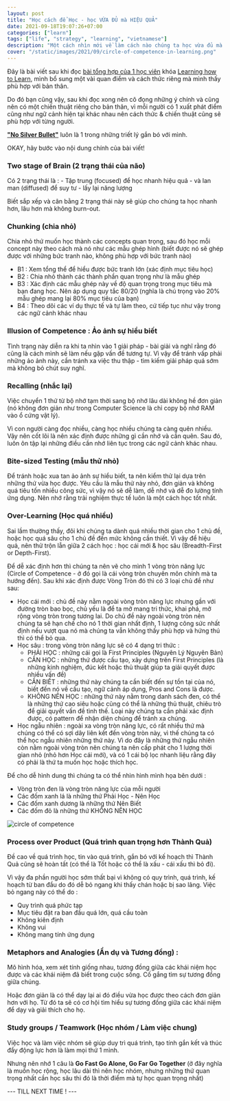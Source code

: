 ```yaml
---
layout: post
title: "Học cách để Học - học VỪA ĐỦ mà HIỆU QUẢ"
date: 2021-09-18T19:07:26+07:00
categories: ["learn"]
tags: ["life", "strategy", "learning", "vietnamese"]
description: "Một cách nhìn mới về làm cách nào chúng ta học vừa đủ mà lại hiệu quả ..."
cover: "/static/images/2021/09/circle-of-competence-in-learning.png"
---
```


Đây là bài viết sau khi đọc [bài tổng hợp của 1 học viên](https://medium.com/learn-love-code/learnings-from-learning-how-to-learn-19d149920dc4) khóa [Learning how to Learn](https://www.coursera.org/learn/learning-how-to-learn), mình bổ sung một vài quan điểm và cách thức riêng mà mình thấy phù hợp với bản thân.

Do đó bạn cũng vậy, sau khi đọc xong nên cô đọng những ý chính và cũng nên có một chiến thuật riêng cho bản thân, vì mỗi người có 1 xuất phát điểm cũng như ngữ cảnh hiện tại khác nhau nên cách thức & chiến thuật cũng sẽ phù hợp với từng người.

[**"No Silver Bullet"**](https://en.wikipedia.org/wiki/No_Silver_Bullet) luôn là 1 trong những triết lý gắn bó với mình.

OKAY, hãy bước vào nội dung chính của bài viết!

### Two stage of Brain (2 trạng thái của não)

Có 2 trạng thái là :
    - Tập trung (focused) để học nhanh hiệu quả
    - và lan man (diffused) để suy tư - lấy lại năng lượng

Biết sắp xếp và cân bằng 2 trạng thái này sẽ giúp cho chúng ta học nhanh hơn, lâu hơn mà không burn-out.

### Chunking (chia nhỏ)

Chia nhỏ thứ muốn học thành các concepts quan trọng, sau đó học mỗi concept này theo cách mà nó như các mẫu ghép hình (biết được nó sẽ ghép được với những bức tranh nào, không phù hợp với bức tranh nào)

- B1 : Xem tổng thể để hiểu được bức tranh lớn (xác định mục tiêu học)
- B2 : Chia nhỏ thành các thành phần quan trọng như là mẫu ghép
- B3 : Xác định các mẫu ghép này về độ quan trọng trong mục tiêu mà bạn đang học. Nên áp dụng quy tắc 80/20 (nghĩa là chú trọng vào 20% mẫu ghép mang lại 80% mục tiêu của bạn)
- B4 : Theo dõi các ví dụ thực tế và tự làm theo, cứ tiếp tục như vậy trong các ngữ cảnh khác nhau

### Illusion of Competence : Ảo ảnh sự hiểu biết

Tình trạng này diễn ra khi ta nhìn vào 1 giải pháp - bài giải và nghĩ rằng đó cũng là cách mình sẽ làm nếu gặp vấn đề tương tự. Vì vậy để tránh vấp phải những ảo ảnh này, cần tránh xa việc thu thập - tìm kiếm giải pháp quá sớm mà không bỏ chút suy nghĩ.

### Recalling (nhắc lại)

Việc chuyển 1 thứ từ bộ nhớ tạm thời sang bộ nhớ lâu dài không hề đơn giản (nó không đơn giản như trong Computer Science là chỉ copy bộ nhớ RAM vào ổ cứng vật lý).

Vì con người càng đọc nhiều, càng học nhiều chúng ta càng quên nhiều. Vậy nên cốt lõi là nên xác định được những gì cần nhớ và cần quên. Sau đó, luôn ôn tập lại những điều cần nhớ liên tục trong các ngữ cảnh khác nhau.

### Bite-sized Testing (mẫu thử nhỏ)

Để tránh hoặc xua tan ảo ảnh sự hiểu biết, ta nên kiểm thử lại dựa trên những thứ vừa học được. Yêu cầu là mẫu thử này nhỏ, đơn giản và không quá tiêu tốn nhiều công sức, vì vậy nó sẽ dễ làm, dễ nhớ và dễ đo lường tính ứng dụng. Nên nhớ rằng trải nghiệm thực tế luôn là một cách học tốt nhất.

### Over-Learning (Học quá nhiều)

Sai lầm thường thấy, đôi khi chúng ta dành quá nhiều thời gian cho 1 chủ đề, hoặc học quá sâu cho 1 chủ đề đến mức không cần thiết. Vì vậy để hiệu quả, nên thử trộn lẫn giữa 2 cách học : học cái mới & học sâu (Breadth-First or Depth-First).

Để dễ xác định hơn thì chúng ta nên vẽ cho mình 1 vòng tròn năng lực (Circle of Competence - ở đó gọi là cái vòng tròn chuyên môn chính mà ta hướng đến). Sau khi xác định được Vòng Tròn đó thì có 3 loại chủ đề như sau:

- Học cái mới : chủ đề này nằm ngoài vòng tròn năng lực nhưng gần với đường tròn bao bọc, chủ yếu là để ta mở mang tri thức, khai phá, mở rộng vòng tròn trong tương lai. Do chủ đề này ngoài vòng tròn nên chúng ta sẽ hạn chế cho nó 1 thời gian nhất định, 1 lượng công sức nhất định nếu vượt qua nó mà chúng ta vẫn không thấy phù hợp và hứng thú thì có thể bỏ qua.
- Học sâu : trong vòng tròn năng lực sẽ có 4 dạng tri thức :
    - PHẢI HỌC : những cái gọi là First Principles (Nguyên Lý Nguyên Bản)
    - CẦN HỌC : những thứ được cấu tạo, xây dựng trên First Principles (là những kinh nghiệm, đúc kết hoặc thủ thuật giúp ta giải quyết được nhiều vấn đề)
    - CẦN BIẾT : những thứ này chúng ta cần biết đến sự tồn tại của nó, biết đến nó về cấu tạo, ngữ cảnh áp dụng, Pros and Cons là được.
    - KHÔNG NÊN HỌC : những thứ này nằm trong danh sách đen, có thể là những thứ cao siêu hoặc cũng có thể là những thủ thuật, chiêu trò để giải quyết vấn đề tình thế. Loại này chúng ta cần phải xác định được, có pattern để nhận diện chúng để tránh xa chúng.
- Học ngẫu nhiên : ngoài xa vòng tròn năng lực, có rất nhiều thứ mà chúng có thể có sợi dây liên kết đến vòng tròn này, vì thế chúng ta có thể học ngẫu nhiên những thứ này. Vì do đây là những thứ ngẫu nhiên còn nằm ngoài vòng tròn nên chúng ta nên cấp phát cho 1 lượng thời gian nhỏ (nhỏ hơn Học cái mới), và có 1 cái bộ lọc nhanh liệu rằng đây có phải là thứ ta muốn học hoặc thích học.

Để cho dễ hình dung thì chúng ta có thể nhìn hình mình họa bên dưới :

- Vòng tròn đen là vòng tròn năng lực của mỗi người
- Các đốm xanh lá là những thứ Phải Học - Nên Học
- Các đốm xanh dương là những thứ Nên Biết
- Các đốm đỏ là những thứ KHÔNG NÊN HỌC

![circle of competence](/static/images/2021/09/circle-of-competence-in-learning.png)

### Process over Product (Quá trình quan trọng hơn Thành Quả)

Đề cao về quá trình học, tin vào quá trình, gắn bó với kế hoạch thì Thành Quả cũng sẽ hoàn tất (có thể là Tốt hoặc có thể là xấu - cái xấu thì bỏ đi).

Vì vậy đa phần người học sớm thất bại vì không có quy trình, quá trình, kế hoạch từ ban đầu do đó dễ bỏ ngang khi thấy chán hoặc bị sao lãng. Việc bỏ ngang này có thể do :

- Quy trình quá phức tạp
- Mục tiêu đặt ra ban đầu quá lớn, quá cầu toàn
- Không kiên định
- Không vui
- Không mang tính ứng dụng

### Metaphors and Analogies (Ẩn dụ và Tương đồng) :

Mô hình hóa, xem xét tính giống nhau, tương đồng giữa các khái niệm học được và các khái niệm đã biết trong cuộc sống. Cố gắng tìm sự tương đồng giữa chúng. 

Hoặc đơn giản là có thể dạy lại ai đó điều vừa học được theo cách đơn giản hơn với họ. Từ đó ta sẽ có cơ hội tìm hiểu sự tương đồng giữa các khái niệm để dạy và giải thích cho họ.

### Study groups / Teamwork (Học nhóm / Làm việc chung)

Việc học và làm việc nhóm sẽ giúp duy trì quá trình, tạo tính gắn kết và thúc đẩy động lực hơn là làm mọi thứ 1 mình.

Nhưng nên nhớ 1 câu là **Go Fast Go Alone, Go Far Go Together** (ở đây nghĩa là muốn học rộng, học lâu dài thì nên học nhóm, nhưng những thứ quan trọng nhất cần học sâu thì đó là thời điểm mà tự học quan trọng nhất)

--- TILL NEXT TIME ! ---